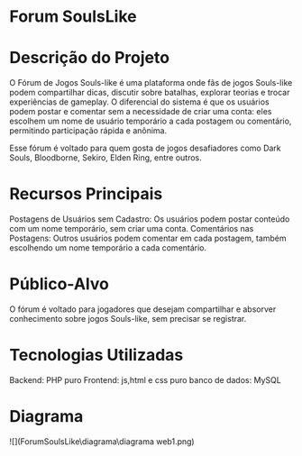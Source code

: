 # Forum SoulsLike

# Descrição do Projeto
O Fórum de Jogos Souls-like é uma plataforma onde fãs de jogos Souls-like podem compartilhar dicas, discutir sobre batalhas, explorar teorias e trocar experiências de gameplay. O diferencial do sistema é que os usuários podem postar e comentar sem a necessidade de criar uma conta: eles escolhem um nome de usuário temporário a cada postagem ou comentário, permitindo participação rápida e anônima.

Esse fórum é voltado para quem gosta de jogos desafiadores como Dark Souls, Bloodborne, Sekiro, Elden Ring, entre outros.

# Recursos Principais
Postagens de Usuários sem Cadastro: Os usuários podem postar conteúdo com um nome temporário, sem criar uma conta.
Comentários nas Postagens: Outros usuários podem comentar em cada postagem, também escolhendo um nome temporário a cada comentário.

# Público-Alvo
O fórum é voltado para jogadores que desejam compartilhar e absorver conhecimento sobre jogos Souls-like, sem precisar se registrar.

# Tecnologias Utilizadas

Backend: PHP puro
Frontend: js,html e css puro
banco de dados: MySQL

# Diagrama

![](ForumSoulsLike\diagrama\diagrama web1.png)


